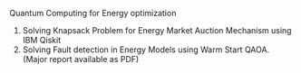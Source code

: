 Quantum Computing for Energy optimization

1. Solving Knapsack Problem for Energy Market Auction Mechanism using IBM Qiskit
2. Solving Fault detection in Energy Models using Warm Start QAOA.
(Major report available as PDF)
